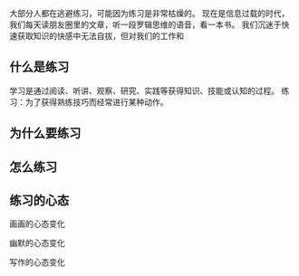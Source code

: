 大部分人都在逃避练习，可能因为练习是非常枯燥的。
现在是信息过载的时代，我们每天读朋友圈里的文章，听一段罗辑思维的语音，看一本书。
我们沉迷于快速获取知识的快感中无法自拔，但对我们的工作和

## 什么是练习
学习是通过阅读、听讲、观察、研究、实践等获得知识、技能或认知的过程。
练习：为了获得熟练技巧而经常进行某种动作。

## 为什么要练习
## 怎么练习
## 练习的心态
画画的心态变化

幽默的心态变化

写作的心态变化
